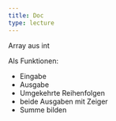 ```yaml
---
title: Doc
type: lecture
---
```




Array aus int

Als Funktionen:

- Eingabe
- Ausgabe
- Umgekehrte Reihenfolgen
- beide Ausgaben mit Zeiger
- Summe bilden

